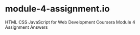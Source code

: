 # module-4-assignment.io

HTML CSS JavaScript for Web Development Coursera Module 4 Assignment Answers

